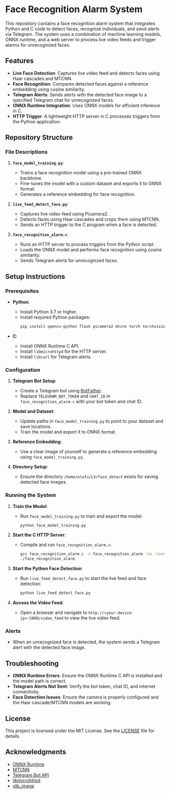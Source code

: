 # Face Recognition Alarm System

This repository contains a face recognition alarm system that integrates Python and C code to detect faces, recognize individuals, and send alerts via Telegram. The system uses a combination of machine learning models, ONNX runtime, and a web server to process live video feeds and trigger alarms for unrecognized faces.

## Features

- **Live Face Detection**: Captures live video feed and detects faces using Haar cascades and MTCNN.
- **Face Recognition**: Compares detected faces against a reference embedding using cosine similarity.
- **Telegram Alerts**: Sends alerts with the detected face image to a specified Telegram chat for unrecognized faces.
- **ONNX Runtime Integration**: Uses ONNX models for efficient inference in C.
- **HTTP Trigger**: A lightweight HTTP server in C processes triggers from the Python application.

## Repository Structure

### File Descriptions

1. **`face_model_training.py`**:
   - Trains a face recognition model using a pre-trained ONNX backbone.
   - Fine-tunes the model with a custom dataset and exports it to ONNX format.
   - Generates a reference embedding for face recognition.

2. **`live_feed_detect_face.py`**:
   - Captures live video feed using Picamera2.
   - Detects faces using Haar cascades and crops them using MTCNN.
   - Sends an HTTP trigger to the C program when a face is detected.

3. **`face_recognition_alarm.c`**:
   - Runs an HTTP server to process triggers from the Python script.
   - Loads the ONNX model and performs face recognition using cosine similarity.
   - Sends Telegram alerts for unrecognized faces.

## Setup Instructions

### Prerequisites

- **Python**:
  - Install Python 3.7 or higher.
  - Install required Python packages:
    ```bash
    pip install opencv-python flask picamera2 mtcnn torch torchvision onnx onnx2pytorch
    ```

- **C**:
  - Install ONNX Runtime C API.
  - Install `libmicrohttpd` for the HTTP server.
  - Install `libcurl` for Telegram alerts.

### Configuration

1. **Telegram Bot Setup**:
   - Create a Telegram bot using [BotFather](https://core.telegram.org/bots#botfather).
   - Replace `TELEGRAM_BOT_TOKEN` and `CHAT_ID` in `face_recognition_alarm.c` with your bot token and chat ID.

2. **Model and Dataset**:
   - Update paths in `face_model_training.py` to point to your dataset and save locations.
   - Train the model and export it to ONNX format.

3. **Reference Embedding**:
   - Use a clear image of yourself to generate a reference embedding using `face_model_training.py`.

4. **Directory Setup**:
   - Ensure the directory `/home/olafu/LV/face_detect` exists for saving detected face images.

### Running the System

1. **Train the Model**:
   - Run `face_model_training.py` to train and export the model:
     ```bash
     python face_model_training.py
     ```

2. **Start the C HTTP Server**:
   - Compile and run `face_recognition_alarm.c`:
     ```bash
     gcc face_recognition_alarm.c -o face_recognition_alarm -lm -lonnxruntime -lmicrohttpd -lcurl
     ./face_recognition_alarm
     ```

3. **Start the Python Face Detection**:
   - Run `live_feed_detect_face.py` to start the live feed and face detection:
     ```bash
     python live_feed_detect_face.py
     ```

4. **Access the Video Feed**:
   - Open a browser and navigate to `http://<your-device-ip>:5000/video_feed` to view the live video feed.

### Alerts

- When an unrecognized face is detected, the system sends a Telegram alert with the detected face image.

## Troubleshooting

- **ONNX Runtime Errors**: Ensure the ONNX Runtime C API is installed and the model path is correct.
- **Telegram Alerts Not Sent**: Verify the bot token, chat ID, and internet connectivity.
- **Face Detection Issues**: Ensure the camera is properly configured and the Haar cascade/MTCNN models are working.

## License

This project is licensed under the MIT License. See the [LICENSE](LICENSE) file for details.

## Acknowledgments

- [ONNX Runtime](https://onnxruntime.ai/)
- [MTCNN](https://github.com/ipazc/mtcnn)
- [Telegram Bot API](https://core.telegram.org/bots/api)
- [libmicrohttpd](https://www.gnu.org/software/libmicrohttpd/)
- [stb_image](https://github.com/nothings/stb)
